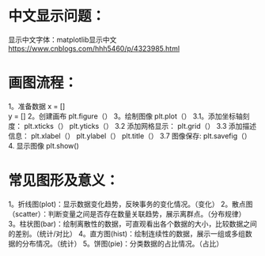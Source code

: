 # 中文显示问题：
显示中文字体：matplotlib显示中文 https://www.cnblogs.com/hhh5460/p/4323985.html

# 画图流程：
1。准备数据 
        x = []       
        y = []
2。创建画布
        plt.figure（）
3。绘制图像
        plt.plot（）
3.1。添加坐标轴刻度：
        plt.xticks（）
        plt.yticks（）
3.2 添加网格显示：
        plt.grid（）
3.3 添加描述信息：
        plt.xlabel（）
        plt.ylabel（）
        plt.title（）
3.7 图像保存:
        plt.savefig（）
4. 显示图像
        plt.show()


# 常见图形及意义：
1。折线图(plot)：显示数据变化趋势，反映事务的变化情况。（变化）
2。散点图（scatter）：判断变量之间是否存在数量关联趋势，展示离群点。（分布规律）
3。柱状图(bar)：绘制离散性的数据，可直观看出各个数据的大小，比较数据之间的差别。（统计/对比）
4。直方图(hist)：绘制连续性的数据，展示一组或多组数据的分布情况。（统计）
5。饼图(pie)：分类数据的占比情况。（占比）
